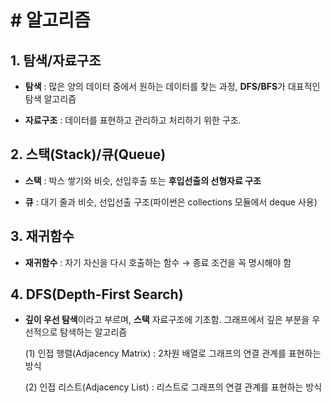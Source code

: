 # # 알고리즘

## 1. 탐색/자료구조

- **탐색** : 많은 양의 데이터 중에서 원하는 데이터를 찾는 과정, **DFS/BFS**가 대표적인 탐색 알고리즘

- **자료구조** : 데이터를 표현하고 관리하고 처리하기 위한 구조.

## 2. 스택(Stack)/큐(Queue)

- **스택** : 박스 쌓기와 비슷, 선입후출 또는 **후입선출의 선형자료 구조**  

- **큐** : 대기 줄과 비슷, 선입선출 구조(파이썬은 collections 모듈에서 deque 사용)

## 3. 재귀함수

- **재귀함수** : 자기 자신을 다시 호출하는 함수 → 종료 조건을 꼭 명시해야 함

## 4. DFS(Depth-First Search)

- **깊이 우선 탐색**이라고 부르며, **스택** 자료구조에 기초함. 그래프에서 깊은 부분을 우선적으로 탐색하는 알고리즘
  
  (1) 인접 행렬(Adjacency Matrix) : 2차원 배열로 그래프의 연결 관계를 표현하는 방식
  
  (2) 인접 리스트(Adjacency List) : 리스트로 그래프의 연결 관계를 표현하는 방식
